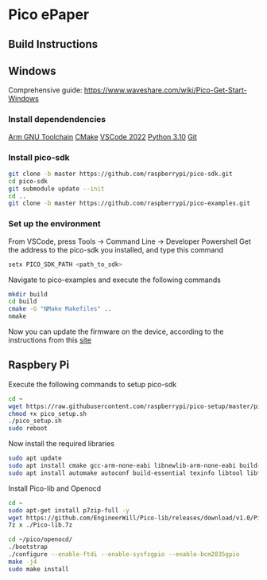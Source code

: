 # Pico ePaper

## Build Instructions
## Windows

Comprehensive guide: https://www.waveshare.com/wiki/Pico-Get-Start-Windows

### Install dependendencies
[Arm GNU Toolchain](https://developer.arm.com/downloads/-/arm-gnu-toolchain-downloads)
[CMake](https://cmake.org/download/)
[VSCode 2022](https://visualstudio.microsoft.com/downloads/#build-tools-for-visual-studio-2022)
[Python 3.10](https://www.python.org/downloads/windows/)
[Git](https://git-scm.com/download/win)

### Install pico-sdk
```sh
git clone -b master https://github.com/raspberrypi/pico-sdk.git
cd pico-sdk
git submodule update --init
cd ..
git clone -b master https://github.com/raspberrypi/pico-examples.git
```

### Set up the environment
From VSCode, press Tools -> Command Line -> Developer Powershell
Get the address to the pico-sdk you installed, and type this command
```sh
setx PICO_SDK_PATH <path_to_sdk>
```
Navigate to pico-examples and execute the following commands
```sh
mkdir build
cd build
cmake -G "NMake Makefiles" ..
nmake
```

Now you can update the firmware on the device, according to the instructions from this 
[site](https://www.waveshare.com/wiki/Pico-Get-Start-Windows#Download_the_Firmware)

## Raspbery Pi
Execute the following commands to setup pico-sdk
```sh
cd ~
wget https://raw.githubusercontent.com/raspberrypi/pico-setup/master/pico_setup.sh 
chmod +x pico_setup.sh
./pico_setup.sh
sudo reboot
```

Now install the required libraries
```sh
sudo apt update
sudo apt install cmake gcc-arm-none-eabi libnewlib-arm-none-eabi build-essential -y
sudo apt install automake autoconf build-essential texinfo libtool libftdi-dev libusb-1.0-0-dev -y
```
Install Pico-lib and Openocd
```sh
cd ~
sudo apt-get install p7zip-full -y
wget https://github.com/EngineerWill/Pico-lib/releases/download/v1.0/Pico-lib.7z
7z x ./Pico-lib.7z

cd ~/pico/openocd/
./bootstrap
./configure --enable-ftdi --enable-sysfsgpio --enable-bcm2835gpio
make -j4
sudo make install
```

